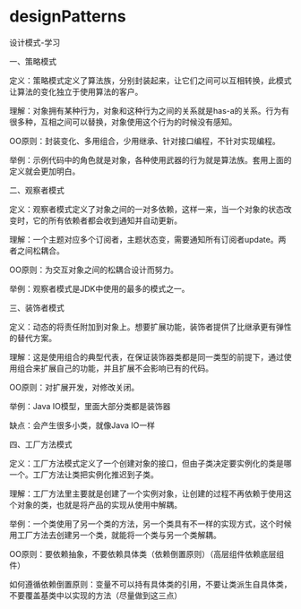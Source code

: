 # designPatterns
设计模式-学习

一、策略模式

定义：策略模式定义了算法族，分别封装起来，让它们之间可以互相转换，此模式让算法的变化独立于使用算法的客户。

理解：对象拥有某种行为，对象和这种行为之间的关系就是has-a的关系。行为有很多种，互相之间可以替换，对象使用这个行为的时候没有感知。

OO原则：封装变化、多用组合，少用继承、针对接口编程，不针对实现编程。

举例：示例代码中的角色就是对象，各种使用武器的行为就是算法族。套用上面的定义就会更加明白。

二、观察者模式

定义：观察者模式定义了对象之间的一对多依赖，这样一来，当一个对象的状态改变时，它的所有依赖者都会收到通知并自动更新。

理解：一个主题对应多个订阅者，主题状态变，需要通知所有订阅者update。两者之间松耦合。

OO原则：为交互对象之间的松耦合设计而努力。

举例：观察者模式是JDK中使用的最多的模式之一。

三、装饰者模式

定义：动态的将责任附加到对象上。想要扩展功能，装饰者提供了比继承更有弹性的替代方案。

理解：这是使用组合的典型代表，在保证装饰器类都是同一类型的前提下，通过使用组合来扩展自己的功能，并且扩展不会影响已有的代码。

OO原则：对扩展开发，对修改关闭。

举例：Java IO模型，里面大部分类都是装饰器

缺点：会产生很多小类，就像Java IO一样

四、工厂方法模式

定义：工厂方法模式定义了一个创建对象的接口，但由子类决定要实例化的类是哪一个。工厂方法让类把实例化推迟到子类。

理解：工厂方法里主要就是创建了一个实例对象，让创建的过程不再依赖于使用这个对象的类，也就是将产品的实现从使用中解耦。

举例：一个类使用了另一个类的方法，另一个类具有不一样的实现方式，这个时候用工厂方法去创建另一个类，就能将一个类与另一个类解耦。

OO原则：要依赖抽象，不要依赖具体类（依赖倒置原则）（高层组件依赖底层组件）

如何遵循依赖倒置原则：变量不可以持有具体类的引用，不要让类派生自具体类，不要覆盖基类中以实现的方法（尽量做到这三点）